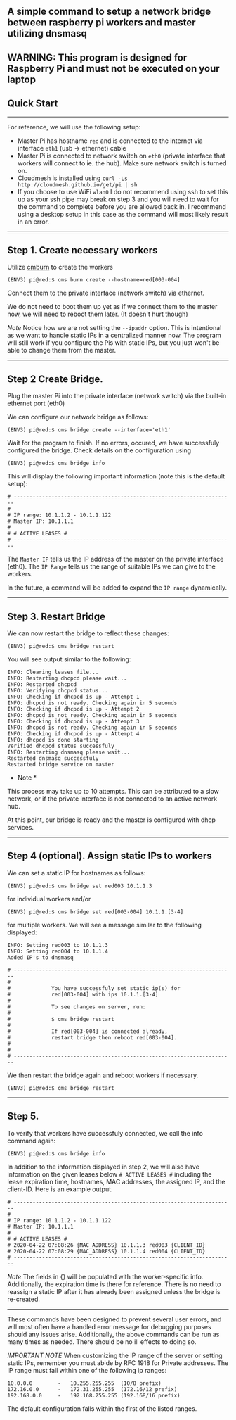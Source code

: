 ## A simple command to setup a network bridge between raspberry pi workers and master utilizing dnsmasq
WARNING: This program is designed for Raspberry Pi and must not be executed on your laptop
---
##  Quick Start
---
For reference, we will use the following setup:
* Master Pi has hostname `red` and is connected to the internet via interface `eth1` (usb -> ethernet) cable
* Master Pi is connected to network switch on `eth0` (private interface that workers will connect to ie. the hub). Make sure network switch is turned on.
* Cloudmesh is installed using `curl -Ls http://cloudmesh.github.io/get/pi | sh`
* If you choose to use WiFi `wlan0` I do not recommend using ssh to set this up as your ssh pipe may break on step 3 and you will need to wait for the command to complete before you are allowed back in. I recommend using a desktop setup in this case as the command will most likely result in an error.

---
## Step 1. Create necessary workers
Utilize [cmburn](https://github.com/cloudmesh/cloudmesh-pi-burn) to create the workers
```
(ENV3) pi@red:$ cms burn create --hostname=red[003-004]
```
Connect them to the private interface (network switch) via ethernet.

We do not need to boot them up yet as if we connect them to the master now, we will need to reboot them later. (It doesn't hurt though)

*Note* 
Notice how we are not setting the `--ipaddr` option. This is intentional as we want to handle static IPs in a centralized manner now. The program will still work if you configure the Pis with static IPs, but you just won't be able to change them from the master.

---

## Step 2 Create Bridge.
Plug the master Pi into the private interface (network switch) via the built-in ethernet port (eth0)

We can configure our network bridge as follows:
```
(ENV3) pi@red:$ cms bridge create --interface='eth1'
```

Wait for the program to finish. If no errors, occured, we have successfuly configured the bridge. Check details on the configuration using 
```
(ENV3) pi@red:$ cms bridge info
```

This will display the following important information (note this is the default setup):
```
# ----------------------------------------------------------------------
# 
# IP range: 10.1.1.2 - 10.1.1.122
# Master IP: 10.1.1.1
# 
# # ACTIVE LEASES #
# ----------------------------------------------------------------------
```

The `Master IP` tells us the IP address of the master on the private interface (eth0).
The `IP Range` tells us the range of suitable IPs we can give to the workers.

In the future, a command will be added to expand the `IP range` dynamically.

---

## Step 3. Restart Bridge

We can now restart the bridge to reflect these changes:
```
(ENV3) pi@red:$ cms bridge restart
```
You will see output similar to the following:
```
INFO: Clearing leases file...
INFO: Restarting dhcpcd please wait...
INFO: Restarted dhcpcd
INFO: Verifying dhcpcd status...
INFO: Checking if dhcpcd is up - Attempt 1
INFO: dhcpcd is not ready. Checking again in 5 seconds
INFO: Checking if dhcpcd is up - Attempt 2
INFO: dhcpcd is not ready. Checking again in 5 seconds
INFO: Checking if dhcpcd is up - Attempt 3
INFO: dhcpcd is not ready. Checking again in 5 seconds
INFO: Checking if dhcpcd is up - Attempt 4
INFO: dhcpcd is done starting
Verified dhcpcd status successfuly
INFO: Restarting dnsmasq please wait...
Restarted dnsmasq successfuly
Restarted bridge service on master
```
* Note *

This process may take up to 10 attempts. This can be attributed to a slow network, or if the private interface is not connected to an active network hub.

At this point, our bridge is ready and the master is configured with dhcp services.

---

## Step 4 (optional). Assign static IPs to workers
We can set a static IP for hostnames as follows:
```
(ENV3) pi@red:$ cms bridge set red003 10.1.1.3
```
for individual workers and/or
```
(ENV3) pi@red:$ cms bridge set red[003-004] 10.1.1.[3-4]
```
for multiple workers. We will see a message similar to the following displayed:
```
INFO: Setting red003 to 10.1.1.3
INFO: Setting red004 to 10.1.1.4
Added IP's to dnsmasq

# ----------------------------------------------------------------------
# 
#             You have successfuly set static ip(s) for
#             red[003-004] with ips 10.1.1.[3-4]
# 
#             To see changes on server, run:
# 
#             $ cms bridge restart
# 
#             If red[003-004] is connected already, 
#             restart bridge then reboot red[003-004].
# 
#             
# ----------------------------------------------------------------------

```

We then restart the bridge again and reboot workers if necessary.
```
(ENV3) pi@red:$ cms bridge restart
```

---

## Step 5.
To verify that workers have successfuly connected, we call the info command again:
```
(ENV3) pi@red:$ cms bridge info
```
In addition to the information displayed in step 2, we will also have information on the given leases below `# ACTIVE LEASES #` including the lease expiration time, hostnames, MAC addresses, the assigned IP, and the client-ID. Here is an example output.
```
# ----------------------------------------------------------------------
# 
# IP range: 10.1.1.2 - 10.1.1.122
# Master IP: 10.1.1.1
# 
# # ACTIVE LEASES #
# 2020-04-22 07:08:26 {MAC_ADDRESS} 10.1.1.3 red003 {CLIENT_ID}
# 2020-04-22 07:08:29 {MAC_ADDRESS} 10.1.1.4 red004 {CLIENT_ID}
# ----------------------------------------------------------------------
```

*Note*
The fields in {} will be populated with the worker-specific info.
Additionally, the expiration time is there for reference. There is no need to reassign a static IP after it has already been assigned unless the bridge is re-created.

---

These commands have been designed to prevent several user errors, and will most often have a handled error message for debugging purposes should any issues arise. Additionally, the above commands can be run as many times as needed. There should be no ill effects to doing so.



*IMPORTANT NOTE*
When customizing the IP range of the server or setting static IPs, remember you must abide by RFC 1918 for Private addresses. The IP range must fall within one of the following ip ranges:
```
10.0.0.0        -   10.255.255.255  (10/8 prefix)
172.16.0.0      -   172.31.255.255  (172.16/12 prefix)
192.168.0.0     -   192.168.255.255 (192.168/16 prefix)
```
The default configuration falls within the first of the listed ranges.
